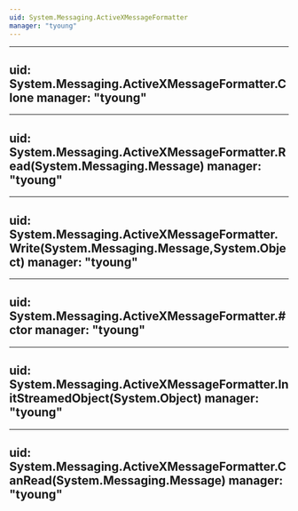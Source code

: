 ```yaml
---
uid: System.Messaging.ActiveXMessageFormatter
manager: "tyoung"
---
```


---
uid: System.Messaging.ActiveXMessageFormatter.Clone
manager: "tyoung"
---

---
uid: System.Messaging.ActiveXMessageFormatter.Read(System.Messaging.Message)
manager: "tyoung"
---

---
uid: System.Messaging.ActiveXMessageFormatter.Write(System.Messaging.Message,System.Object)
manager: "tyoung"
---

---
uid: System.Messaging.ActiveXMessageFormatter.#ctor
manager: "tyoung"
---

---
uid: System.Messaging.ActiveXMessageFormatter.InitStreamedObject(System.Object)
manager: "tyoung"
---

---
uid: System.Messaging.ActiveXMessageFormatter.CanRead(System.Messaging.Message)
manager: "tyoung"
---
